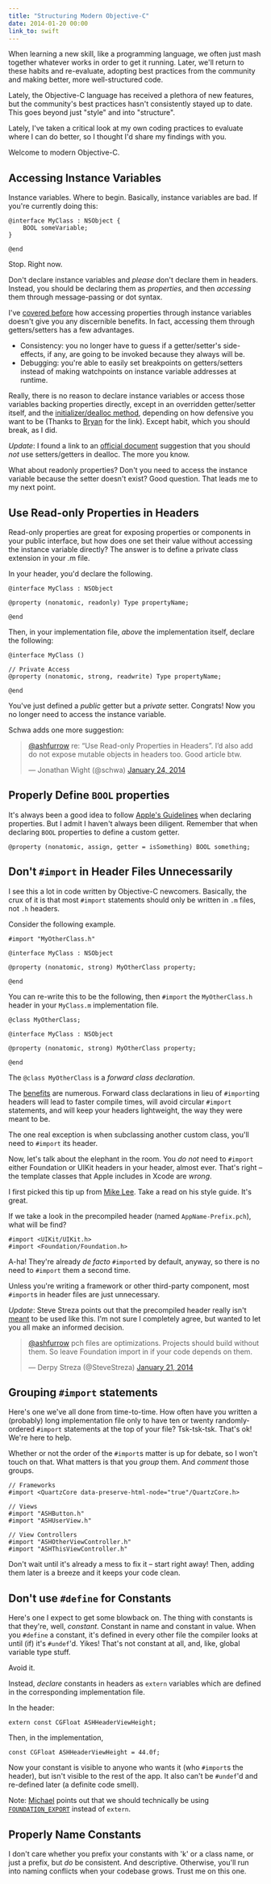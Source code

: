 ```yaml
---
title: "Structuring Modern Objective-C"
date: 2014-01-20 00:00
link_to: swift
---
```


When learning a new skill, like a programming language, we often just mash together whatever works in order to get it running. Later, we'll return to these habits and re-evaluate, adopting best practices from the community and making better, more well-structured code.

Lately, the Objective-C language has received a plethora of new features, but the community's best practices hasn't consistently stayed up to date. This goes beyond just "style" and into "structure".

Lately, I've taken a critical look at my own coding practices to evaluate where I can do better, so I thought I'd share my findings with you.

Welcome to modern Objective-C.

## Accessing Instance Variables

Instance variables. Where to begin. Basically, instance variables are bad. If you're currently doing this:

```
@interface MyClass : NSObject {
    BOOL someVariable;
}

@end
```

Stop. Right now.

Don't declare instance variables and _please_ don't declare them in headers. Instead, you should be declaring them as _properties_, and then _accessing_ them through message-passing or dot syntax.

I've [covered before](/blog/objc_msgsend-is-not-your-bottleneck/) how accessing properties through instance variables doesn't give you any discernible benefits. In fact, accessing them through getters/setters has a few advantages.

- Consistency: you no longer have to guess if a getter/setter's side-effects, if any, are going to be invoked because they always will be.
- Debugging: you're able to easily set breakpoints on getters/setters instead of making watchpoints on instance variable addresses at runtime.

Really, there is no reason to declare instance variables or access those variables backing properties directly, except in an overridden getter/setter itself, and the [initializer/dealloc method](https://github.com/NYTimes/objective-c-style-guide/issues/6), depending on how defensive you want to be (Thanks to [Bryan](https://twitter.com/irace) for the link). Except habit, which you should break, as I did.

_Update_: I found a link to an [official document](https://developer.apple.com/library/mac/documentation/Cocoa/Conceptual/MemoryMgmt/Articles/mmPractical.html#//apple_ref/doc/uid/TP40004447-SW6) suggestion that you should _not_ use setters/getters in dealloc. The more you know.

What about readonly properties? Don't you need to access the instance variable because the setter doesn't exist? Good question. That leads me to my next point.

## Use Read-only Properties in Headers

Read-only properties are great for exposing properties or components in your public interface, but how does one set their value without accessing the instance variable directly? The answer is to define a private class extension in your .m file.

In your header, you'd declare the following.

```
@interface MyClass : NSObject

@property (nonatomic, readonly) Type propertyName;

@end
```

Then, in your implementation file, _above_ the implementation itself, declare the following:

```
@interface MyClass ()

// Private Access
@property (nonatomic, strong, readwrite) Type propertyName;

@end
```

You've just defined a _public_ getter but a _private_ setter. Congrats! Now you no longer need to access the instance variable.

Schwa adds one more suggestion:

> [@ashfurrow](https://twitter.com/ashfurrow) re: “Use Read-only Properties in Headers”. I’d also add do not expose mutable objects in headers too. Good article btw.
> 
> — Jonathan Wight (@schwa) [January 24, 2014](https://twitter.com/schwa/statuses/426760500056047616)<script async="" src="//platform.twitter.com/widgets.js" charset="utf-8"></script>
## Properly Define `BOOL` properties

It's always been a good idea to follow [Apple's Guidelines](https://developer.apple.com/library/ios/documentation/Cocoa/Conceptual/CodingGuidelines/Articles/NamingMethods.html#//apple_ref/doc/uid/20001282-1004202-BCIGGFCC) when declaring properties. But I admit I haven't always been diligent. Remember that when declaring `BOOL` properties to define a custom getter.

```
@property (nonatomic, assign, getter = isSomething) BOOL something;
```

## Don't `#import` in Header Files Unnecessarily

I see this a lot in code written by Objective-C newcomers. Basically, the crux of it is that most `#import` statements should only be written in `.m` files, not `.h` headers.

Consider the following example.

```
#import "MyOtherClass.h"

@interface MyClass : NSObject

@property (nonatomic, strong) MyOtherClass property;

@end
```

You can re-write this to be the following, then `#import` the `MyOtherClass.h` header in your `MyClass.m` implementation file.

```
@class MyOtherClass;

@interface MyClass : NSObject

@property (nonatomic, strong) MyOtherClass property;

@end
```

The `@class MyOtherClass` is a _forward class declaration_.

The [benefits](http://qualitycoding.org/file-dependencies/) are numerous. Forward class declarations in lieu of `#import`ing headers will lead to faster compile times, will avoid circular `#import` statements, and will keep your headers lightweight, the way they were meant to be.

The one real exception is when subclassing another custom class, you'll need to `#import` its header.

Now, let's talk about the elephant in the room. You _do not_ need to `#import` either Foundation or UIKit headers in your header, almost ever. That's right – the template classes that Apple includes in Xcode are _wrong_.

I first picked this tip up from [Mike Lee](https://github.com/lemurs/guide2/blob/master/ObjCStyle.md). Take a read on his style guide. It's great.

If we take a look in the precompiled header (named `AppName-Prefix.pch`), what will be find?

```
#import <UIKit/UIKit.h>
#import <Foundation/Foundation.h>
```

A-ha! They're already _de facto_ `#import`ed by default, anyway, so there is no need to `#import` them a second time.

Unless you're writing a framework or other third-party component, most `#import`s in header files are just unnecessary.

_Update_: Steve Streza points out that the precompiled header really isn't [meant](http://clang.llvm.org/docs/PCHInternals.html) to be used like this. I'm not sure I completely agree, but wanted to let you all make an informed decision.

> [@ashfurrow](https://twitter.com/ashfurrow) pch files are optimizations. Projects should build without them. So leave Foundation import in if your code depends on them.
> 
> — Derpy Streza (@SteveStreza) [January 21, 2014](https://twitter.com/SteveStreza/statuses/425430707419103232)<script async="" src="//platform.twitter.com/widgets.js" charset="utf-8"></script>
## Grouping `#import` statements

Here's one we've all done from time-to-time. How often have you written a (probably) long implementation file only to have ten or twenty randomly-ordered `#import` statements at the top of your file? Tsk-tsk-tsk. That's ok! We're here to help.

Whether or not the order of the `#import`s matter is up for debate, so I won't touch on that. What matters is that you _group_ them. And _comment_ those groups.

```
// Frameworks
#import <QuartzCore data-preserve-html-node="true"/QuartzCore.h>

// Views
#import "ASHButton.h"
#import "ASHUserView.h"

// View Controllers
#import "ASHOtherViewController.h"
#import "ASHThisViewController.h"
```

Don't wait until it's already a mess to fix it – start right away! Then, adding them later is a breeze and it keeps your code clean.

## Don't use `#define` for Constants

Here's one I expect to get some blowback on. The thing with constants is that they're, well, _constant_. Constant in name and constant in value. When you `#define` a constant, it's defined in every other file the compiler looks at until (if) it's `#undef`'d. Yikes! That's not constant at all, and, like, global variable type stuff.

Avoid it.

Instead, _declare_ constants in headers as `extern` variables which are defined in the corresponding implementation file.

In the header:

```
extern const CGFloat ASHHeaderViewHeight;
```

Then, in the implementation,

```
const CGFloat ASHHeaderViewHeight = 44.0f;
```

Now your constant is visible to anyone who wants it (who `#import`s the header), but isn't visible to the rest of the app. It also can't be `#undef`'d and re-defined later (a definite code smell).

Note: [Michael](http://twitter.com/italoarmstrong) points out that we should technically be using [`FOUNDATION_EXPORT`](http://stackoverflow.com/questions/10953221/foundation-export-vs-extern) instead of `extern`.

## Properly Name Constants

I don't care whether you prefix your constants with 'k' or a class name, or just a prefix, but _do_ be consistent. And descriptive. Otherwise, you'll run into naming conflicts when your codebase grows. Trust me on this one.

<!-- more -->
